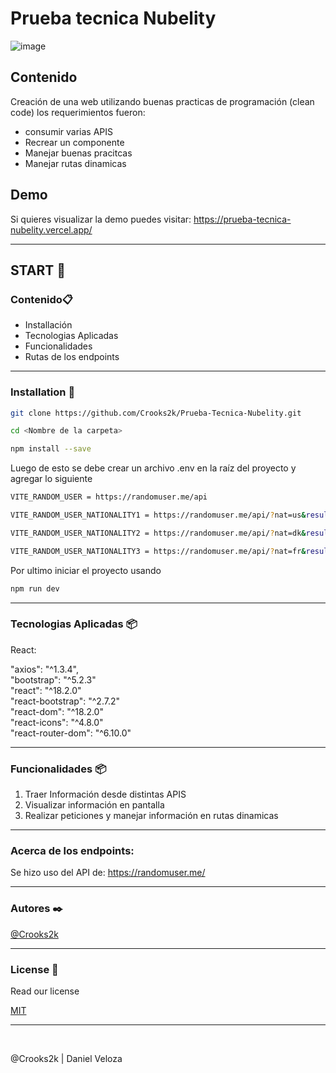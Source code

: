 # Prueba tecnica Nubelity

![image](https://user-images.githubusercontent.com/97590572/228725344-bd24d6f2-cdc4-4cb0-b6a4-e12001b314e8.png)


## Contenido
Creación de una web utilizando buenas practicas de programación (clean code) los requerimientos fueron:
- consumir varias APIS
- Recrear un componente
- Manejar buenas pracitcas
- Manejar rutas dinamicas

## Demo

Si quieres visualizar la demo puedes visitar: https://prueba-tecnica-nubelity.vercel.app/

<hr>
 
## START 🚀 

### Contenido📋 
* Installación
* Tecnologias Aplicadas
* Funcionalidades
* Rutas de los endpoints

<hr>

### Installation 🔧 
```bash
git clone https://github.com/Crooks2k/Prueba-Tecnica-Nubelity.git
```
```bash
cd <Nombre de la carpeta>
```
```bash
npm install --save
```

Luego de esto se debe crear un archivo .env en la raíz del proyecto y agregar lo siguiente
```bash
VITE_RANDOM_USER = https://randomuser.me/api
```
```bash
VITE_RANDOM_USER_NATIONALITY1 = https://randomuser.me/api/?nat=us&results=1
```
```bash
VITE_RANDOM_USER_NATIONALITY2 = https://randomuser.me/api/?nat=dk&results=1
```
```bash
VITE_RANDOM_USER_NATIONALITY3 = https://randomuser.me/api/?nat=fr&results=1
```

Por ultimo iniciar el proyecto usando
```bash
npm run dev
```

<hr>

### Tecnologias Aplicadas 📦

React:

 "axios": "^1.3.4",<br>
  "bootstrap": "^5.2.3"<br>
  "react": "^18.2.0"<br>
  "react-bootstrap": "^2.7.2"<br>
  "react-dom": "^18.2.0"<br>
  "react-icons": "^4.8.0"<br>
  "react-router-dom": "^6.10.0"<br>

<hr>

### Funcionalidades 📦 
 
1. Traer Información desde distintas APIS
2. Visualizar información en pantalla
3. Realizar peticiones y manejar información en rutas dinamicas

<hr>

### Acerca de los endpoints:
Se hizo uso del API de: https://randomuser.me/


<hr>

### Autores ✒️ 

[@Crooks2k](https://www.github.com/Crooks2k)
 
 <hr>
 
### License 📄 
Read our license 
 
[MIT](https://choosealicense.com/licenses/mit/)
 
 
 
<hr>
<br>

@Crooks2k | Daniel Veloza
